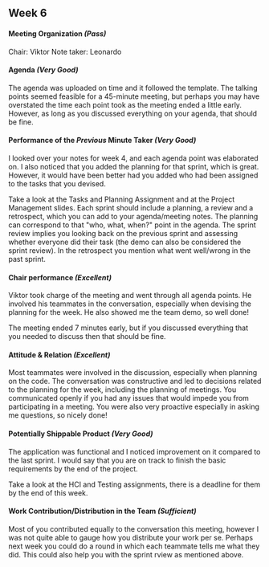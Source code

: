 ## Week 6

#### Meeting Organization _(Pass)_

Chair: Viktor
Note taker: Leonardo

#### Agenda _(Very Good)_

The agenda was uploaded on time and it followed the template. The talking points seemed feasible for a 45-minute meeting,
but perhaps you may have overstated the time each point took as the meeting ended a little early. However, as long as you discussed
everything on your agenda, that should be fine.

#### Performance of the *Previous* Minute Taker _(Very Good)_

I looked over your notes for week 4, and each agenda point was elaborated on. I also noticed that you added the planning
for that sprint, which is great. However, it would have been better had you added who had been assigned to the tasks that
you devised. 

Take a look at the Tasks and Planning Assignment and at the Project Management slides. Each sprint should include a 
planning, a review and a retrospect, which you can add to your agenda/meeting notes. The planning can correspond to that 
"who, what, when?" point in the agenda. The sprint review implies you looking back on the previous sprint and assessing 
whether everyone did their task (the demo can also be considered the sprint review). In the retrospect you mention what 
went well/wrong in the past sprint.

#### Chair performance _(Excellent)_

Viktor took charge of the meeting and went through all agenda points. He involved his teammates in the conversation, 
especially when devising the planning for the week. He also showed me the team demo, so well done!

The meeting ended 7 minutes early, but if you discussed everything that you needed to discuss then that should be fine. 

#### Attitude & Relation _(Excellent)_

Most teammates were involved in the discussion, especially when planning on the code. The conversation was constructive and
led to decisions related to the planning for the week, including the planning of meetings. You communicated openly if you 
had any issues that would impede you from participating in a meeting. You were also very proactive especially in asking me 
questions, so nicely done!

#### Potentially Shippable Product _(Very Good)_

The application was functional and I noticed improvement on it compared to the last sprint. I would say that you are on 
track to finish the basic requirements by the end of the project.

Take a look at the HCI and Testing assignments, there is a deadline for them by the end of this week.

#### Work Contribution/Distribution in the Team _(Sufficient)_

Most of you contributed equally to the conversation this meeting, however I was not quite able to gauge how you distribute 
your work per se. Perhaps next week you could do a round in which each teammate tells me what they did. This could also help
you with the sprint rview as mentioned above.